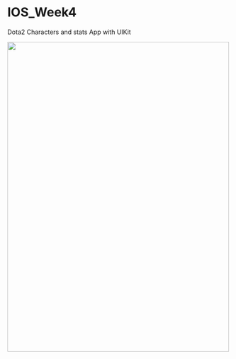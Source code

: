 # IOS_Week4

Dota2 Characters and stats App with UIKit

<img src="https://user-images.githubusercontent.com/46024992/137538402-87ff17c3-4f99-4ef7-b247-35381387f9d7.gif" width="500" height="700" />
